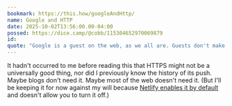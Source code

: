 ```yaml
---
bookmark: https://this.how/googleAndHttp/
name: Google and HTTP
date: 2025-10-02T13:56:00.00-04:00
possed: https://dice.camp/@cobb/115304652970069879
id: 
quote: "Google is a guest on the web, as we all are. Guests don't make the rules."
---
```


It hadn't occurred to me before reading this that HTTPS might not be a universally good thing, nor did I previously know the history of its push. Maybe blogs don't need it. Maybe most of the web doesn't need it. (But I'll be keeping it for now against my will because [Netlify enables it by default](https://www.netlify.com/blog/2018/07/02/all-new-sites-on-netlify-are-https-by-default/) and doesn't allow you to turn it off.)